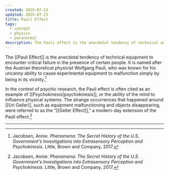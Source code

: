 ```yaml
---
created: 2025-07-23
updated: 2025-07-23
title: Pauli Effect
tags:
  - concept
  - physics
  - paranormal
description: The Pauli effect is the anecdotal tendency of technical equipment to encounter critical failure in the presence of certain people.
---
```


The [[Pauli Effect]] is the anecdotal tendency of technical equipment to encounter critical failure in the presence of certain people. It is named after the Austrian theoretical physicist Wolfgang Pauli, who was known for his uncanny ability to cause experimental equipment to malfunction simply by being in its vicinity.[^1]

In the context of psychic research, the Pauli effect is often cited as an example of [[Psychokinesis|psychokinesis]], or the ability of the mind to influence physical systems. The strange occurrences that happened around [[Uri Geller]], such as equipment malfunctioning and objects disappearing, were referred to as the "[[Geller Effect]]," a modern-day extension of the Pauli effect.[^1]

---

[^1]: Jacobsen, Annie. *Phenomena: The Secret History of the U.S. Government's Investigations into Extrasensory Perception and Psychokinesis*. Little, Brown and Company, 2017.
